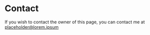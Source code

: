 # Contact

If you wish to contact the owner of this page, you can contact me at placeholder@lorem.ipsum